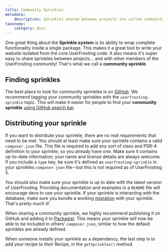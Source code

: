```yaml
---
title: Community Sprinkles
metadata:
    description: Sprinkles shared between projects are called community sprinkles.
taxonomy:
    category: docs
---
```


One great thing about the **Sprinkle system** is its ability to wrap complete functionality inside a single package. This makes it a great tool to write your website isolated from the core UserFrosting code. It also means it's super easy to share sprinkles between projects... and with other members of the UserFrosting community! That's what we call a **community sprinkle**.

## Finding sprinkles

The best place to look for community sprinkles is on [GitHub](https://github.com). We recommend tagging your community sprinkles with the `userfrosting-sprinkle` topic. This will make it easier for people to find your **community sprinkle** [using GitHub search bar](https://github.com/search?q=topic%3Auserfrosting-sprinkle&type=Repositories).

## Distributing your sprinkle

If you want to distribute your sprinkle, there are no real requirements that need to be met. You should at least make sure your sprinkle contains a valid `composer.json` file. This file is required to add any sort of class and PSR-4 definition to your sprinkle, so you already have one. Make sure it contains up-to-date information; your name and license details are always welcome. If you include a `type` key, be sure it's defined as `userfrosting-sprinkle` in your sprinkles `composer.json` file--but this is not required as of UserFrosting 5.

You should also make sure your sprinkle is up to date with the latest version of UserFrosting. Providing documentation and examples in a `README` file will encourage devs to use your sprinkle. If your sprinkle is interacting with the database, make sure you bundle a working [migration](/database/migrations) with your sprinkle. That's pretty much it!

When sharing a community sprinkle, we highly recommend publishing it on GitHub and adding it to [Packagist](https://packagist.org). This means your sprinkle will now be able to be included in others' `composer.json`, similar to how the default sprinkles are already defined. 

When someone installs your sprinkle as a dependency, the last step is to add *your* recipe to *their* Recipe, in the `getSprinkles()` method.
